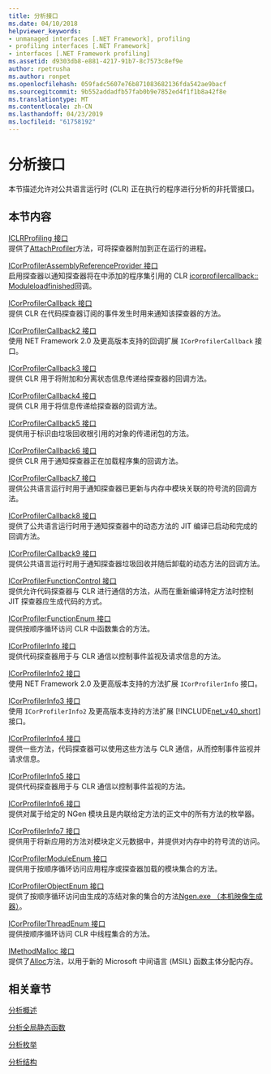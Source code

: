 ```yaml
---
title: 分析接口
ms.date: 04/10/2018
helpviewer_keywords:
- unmanaged interfaces [.NET Framework], profiling
- profiling interfaces [.NET Framework]
- interfaces [.NET Framework profiling]
ms.assetid: d9303db8-e881-4217-91b7-8c7573c8ef9e
author: rpetrusha
ms.author: ronpet
ms.openlocfilehash: 059fadc5607e76b871083682136fda542ae9bacf
ms.sourcegitcommit: 9b552addadfb57fab0b9e7852ed4f1f1b8a42f8e
ms.translationtype: MT
ms.contentlocale: zh-CN
ms.lasthandoff: 04/23/2019
ms.locfileid: "61758192"
---
```

# <a name="profiling-interfaces"></a>分析接口
本节描述允许对公共语言运行时 (CLR) 正在执行的程序进行分析的非托管接口。  
  
## <a name="in-this-section"></a>本节内容  
 [ICLRProfiling 接口](../../../../docs/framework/unmanaged-api/profiling/iclrprofiling-interface.md)  
 提供了[AttachProfiler](../../../../docs/framework/unmanaged-api/profiling/iclrprofiling-attachprofiler-method.md)方法，可将探查器附加到正在运行的进程。  
  
 [ICorProfilerAssemblyReferenceProvider 接口](../../../../docs/framework/unmanaged-api/profiling/icorprofilerassemblyreferenceprovider-interface.md)  
 启用探查器以通知探查器将在中添加的程序集引用的 CLR [icorprofilercallback:: Moduleloadfinished](../../../../docs/framework/unmanaged-api/profiling/icorprofilercallback-moduleloadfinished-method.md)回调。  
  
 [ICorProfilerCallback 接口](../../../../docs/framework/unmanaged-api/profiling/icorprofilercallback-interface.md)  
 提供 CLR 在代码探查器订阅的事件发生时用来通知该探查器的方法。  
  
 [ICorProfilerCallback2 接口](../../../../docs/framework/unmanaged-api/profiling/icorprofilercallback2-interface.md)  
 使用 NET Framework 2.0 及更高版本支持的回调扩展 `ICorProfilerCallback` 接口。  
  
 [ICorProfilerCallback3 接口](../../../../docs/framework/unmanaged-api/profiling/icorprofilercallback3-interface.md)  
 提供 CLR 用于将附加和分离状态信息传递给探查器的回调方法。  
  
 [ICorProfilerCallback4 接口](../../../../docs/framework/unmanaged-api/profiling/icorprofilercallback4-interface.md)  
 提供 CLR 用于将信息传递给探查器的回调方法。  
  
 [ICorProfilerCallback5 接口](../../../../docs/framework/unmanaged-api/profiling/icorprofilercallback5-interface.md)  
 提供用于标识由垃圾回收根引用的对象的传递闭包的方法。  
  
 [ICorProfilerCallback6 接口](../../../../docs/framework/unmanaged-api/profiling/icorprofilercallback6-interface.md)  
 提供 CLR 用于通知探查器正在加载程序集的回调方法。  
  
 [ICorProfilerCallback7 接口](../../../../docs/framework/unmanaged-api/profiling/icorprofilercallback7-interface.md)  
 提供公共语言运行时用于通知探查器已更新与内存中模块关联的符号流的回调方法。  

[ICorProfilerCallback8 接口](../../../../docs/framework/unmanaged-api/profiling/icorprofilercallback8-interface.md)  
提供了公共语言运行时用于通知探查器中的动态方法的 JIT 编译已启动和完成的回调方法。

[ICorProfilerCallback9 接口](../../../../docs/framework/unmanaged-api/profiling/icorprofilercallback9-interface.md)  
提供公共语言运行时用于通知探查器垃圾回收并随后卸载的动态方法的回调方法。

 [ICorProfilerFunctionControl 接口](../../../../docs/framework/unmanaged-api/profiling/icorprofilerfunctioncontrol-interface.md)  
 提供允许代码探查器与 CLR 进行通信的方法，从而在重新编译特定方法时控制 JIT 探查器应生成代码的方式。  
  
 [ICorProfilerFunctionEnum 接口](../../../../docs/framework/unmanaged-api/profiling/icorprofilerfunctionenum-interface.md)  
 提供按顺序循环访问 CLR 中函数集合的方法。  
  
 [ICorProfilerInfo 接口](../../../../docs/framework/unmanaged-api/profiling/icorprofilerinfo-interface.md)  
 提供代码探查器用于与 CLR 通信以控制事件监视及请求信息的方法。  
  
 [ICorProfilerInfo2 接口](../../../../docs/framework/unmanaged-api/profiling/icorprofilerinfo2-interface.md)  
 使用 NET Framework 2.0 及更高版本支持的方法扩展 `ICorProfilerInfo` 接口。  
  
 [ICorProfilerInfo3 接口](../../../../docs/framework/unmanaged-api/profiling/icorprofilerinfo3-interface.md)  
 使用 `ICorProfilerInfo2` 及更高版本支持的方法扩展 [!INCLUDE[net_v40_short](../../../../includes/net-v40-short-md.md)] 接口。  
  
 [ICorProfilerInfo4 接口](../../../../docs/framework/unmanaged-api/profiling/icorprofilerinfo4-interface.md)  
 提供一些方法，代码探查器可以使用这些方法与 CLR 通信，从而控制事件监视并请求信息。  
  
 [ICorProfilerInfo5 接口](../../../../docs/framework/unmanaged-api/profiling/icorprofilerinfo5-interface.md)  
 提供代码探查器用于与 CLR 通信以控制事件监视的方法。  
  
 [ICorProfilerInfo6 接口](../../../../docs/framework/unmanaged-api/profiling/icorprofilerinfo6-interface.md)  
 提供对属于给定的 NGen 模块且是内联给定方法的正文中的所有方法的枚举器。  
  
 [ICorProfilerInfo7 接口](../../../../docs/framework/unmanaged-api/profiling/icorprofilerinfo7-interface.md)  
 提供用于将新应用的方法对模块定义元数据中，并提供对内存中的符号流的访问。  
  
 [ICorProfilerModuleEnum 接口](../../../../docs/framework/unmanaged-api/profiling/icorprofilermoduleenum-interface.md)  
 提供用于按顺序循环访问应用程序或探查器加载的模块集合的方法。  
  
 [ICorProfilerObjectEnum 接口](../../../../docs/framework/unmanaged-api/profiling/icorprofilerobjectenum-interface.md)  
 提供了按顺序循环访问由生成的冻结对象的集合的方法[Ngen.exe （本机映像生成器）](../../../../docs/framework/tools/ngen-exe-native-image-generator.md)。  
  
 [ICorProfilerThreadEnum 接口](../../../../docs/framework/unmanaged-api/profiling/icorprofilerthreadenum-interface.md)  
 提供按顺序循环访问 CLR 中线程集合的方法。  
  
 [IMethodMalloc 接口](../../../../docs/framework/unmanaged-api/profiling/imethodmalloc-interface.md)  
 提供了[Alloc](../../../../docs/framework/unmanaged-api/profiling/imethodmalloc-alloc-method.md)方法，以用于新的 Microsoft 中间语言 (MSIL) 函数主体分配内存。  
  
## <a name="related-sections"></a>相关章节  
 [分析概述](../../../../docs/framework/unmanaged-api/profiling/profiling-overview.md)  
  
 [分析全局静态函数](../../../../docs/framework/unmanaged-api/profiling/profiling-global-static-functions.md)  
  
 [分析枚举](../../../../docs/framework/unmanaged-api/profiling/profiling-enumerations.md)  
  
 [分析结构](../../../../docs/framework/unmanaged-api/profiling/profiling-structures.md)
